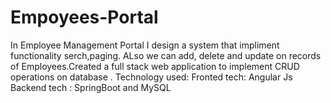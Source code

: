 # Empoyees-Portal
 In Employee Management Portal I design a system that impliment functionality serch,paging. ALso we can add, delete and update on records of Employees.Created a full stack web application to implement CRUD operations on database .  Technology used: Fronted tech: Angular Js Backend tech : SpringBoot and MySQL 
